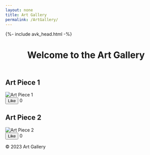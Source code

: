 ```yaml
---
layout: none
title: Art Gallery
permalink: /ArtGallery/
---
```


{%- include avk_head.html -%}

<!-- sort by likes -->

<html lang="en">

<head>
    <meta charset="UTF-8">
    <meta name="viewport" content="width=device-width, initial-scale=1.0">
    <title>Art Gallery</title>
    <link rel="stylesheet" href="styles.css">
    <script src="gallery.js" defer></script>
</head>
<body>
    <header>
        <h1>Welcome to the Art Gallery</h1>
    </header>
    <main>
        <section class="art-piece" data-artid="1">
            <h2>Art Piece 1</h2>
            <div class="art-content">
                <!-- Display the art piece here -->
                <img src="art1.jpg" alt="Art Piece 1">
            </div>
            <div class="like-section">
                <button onclick="likeArt(1)">Like</button>
                <span class="likes-count">0</span>
            </div>
        </section>
        <section class="art-piece" data-artid="2">
            <h2>Art Piece 2</h2>
            <div class="art-content">
                <!-- Display the art piece here -->
                <img src="art2.jpg" alt="Art Piece 2">
            </div>
            <div class="like-section">
                <button onclick="likeArt(2)">Like</button>
                <span class="likes-count">0</span>
            </div>
        </section>
        <!-- Add more art pieces with similar structure -->
    </main>
    <footer>
        <p>&copy; 2023 Art Gallery</p>
    </footer>
</body>

</html>
<script>
    // gallery.js
// Simulating an array of art pieces with their IDs and initial likes
const artPieces = [
    { id: 1, likes: 0 },
    { id: 2, likes: 0 },
    // Add more art pieces with their IDs and initial likes
];
function likeArt(artId) {
    const artPiece = artPieces.find(piece => piece.id === artId);
    if (artPiece) {
        artPiece.likes++;
        updateLikesCount(artId, artPiece.likes);
    }
}
function updateLikesCount(artId, likes) {
    const likeSection = document.querySelector(`.art-piece[data-artid="${artId}"] .likes-count`);
    if (likeSection) {
        likeSection.textContent = likes;
    }
}
</script>